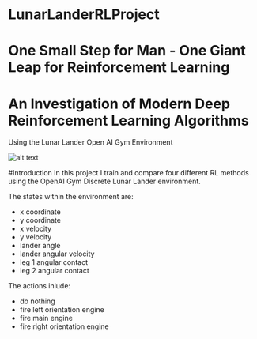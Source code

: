 # LunarLanderRLProject
# One Small Step for Man - One Giant Leap for Reinforcement Learning
# An Investigation of Modern Deep Reinforcement Learning Algorithms
Using the Lunar Lander Open AI Gym Environment

![alt text](https://wingedsheep.com/content/images/2020/08/lunarlanderpost-2.png)

#Introduction
In this project I train and compare four different RL methods using the OpenAI Gym Discrete Lunar Lander environment. 

The states within the environment are:
- x coordinate
- y coordinate
- x velocity
- y velocity
- lander angle
- lander angular velocity
- leg 1 angular contact
- leg 2 angular contact

The actions inlude:
- do nothing
- fire left orientation engine
- fire main engine
- fire right orientation engine
